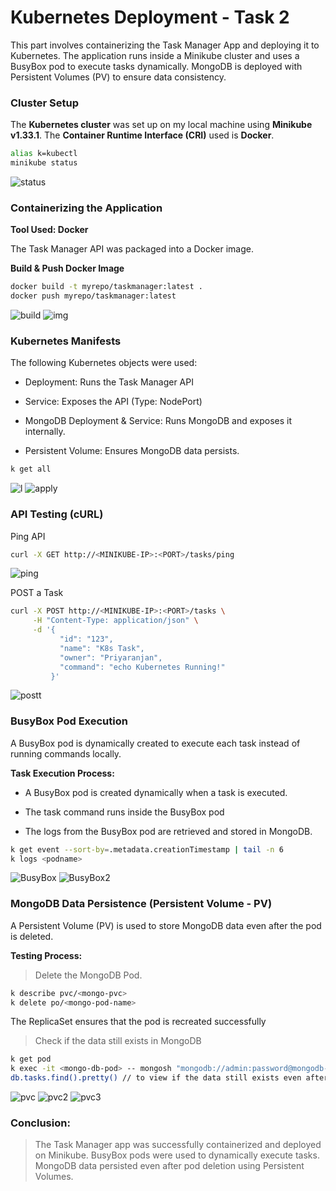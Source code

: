 # Kubernetes Deployment - Task 2

This part involves containerizing the Task Manager App and deploying it to Kubernetes. The application runs inside a Minikube cluster and uses a BusyBox pod to execute tasks dynamically. MongoDB is deployed with Persistent Volumes (PV) to ensure data consistency.

### Cluster Setup

The **Kubernetes cluster** was set up on my local machine using **Minikube v1.33.1**.
The **Container Runtime Interface (CRI)** used is **Docker**.

```bash
alias k=kubectl
minikube status
```
![status](SCREENSHOTS/minikube-status.png)

### Containerizing the Application

**Tool Used: Docker**

The Task Manager API was packaged into a Docker image.

**Build & Push Docker Image**
```bash
docker build -t myrepo/taskmanager:latest .
docker push myrepo/taskmanager:latest
```
![build](SCREENSHOTS/dockerbuild-cmd.png)
![img](SCREENSHOTS/dockerimg-hub.png)

### Kubernetes Manifests

The following Kubernetes objects were used:

- Deployment: Runs the Task Manager API

- Service: Exposes the API (Type: NodePort)

- MongoDB Deployment & Service: Runs MongoDB and exposes it internally.

- Persistent Volume: Ensures MongoDB data persists.

```bash
k get all
```
![l](SCREENSHOTS/manifest-list.png)
![apply](SCREENSHOTS/get-all.png)

### API Testing (cURL)

Ping API

```bash
curl -X GET http://<MINIKUBE-IP>:<PORT>/tasks/ping
```
![ping](SCREENSHOTS/ping.png)

POST a Task

```bash
curl -X POST http://<MINIKUBE-IP>:<PORT>/tasks \
     -H "Content-Type: application/json" \
     -d '{
           "id": "123",
           "name": "K8s Task",
           "owner": "Priyaranjan",
           "command": "echo Kubernetes Running!"
         }'
```
![postt](SCREENSHOTS/post-check.png)

### BusyBox Pod Execution

A BusyBox pod is dynamically created to execute each task instead of running commands locally.

**Task Execution Process:**
- A BusyBox pod is created dynamically when a task is executed.

- The task command runs inside the BusyBox pod

- The logs from the BusyBox pod are retrieved and stored in MongoDB.


```bash
k get event --sort-by=.metadata.creationTimestamp | tail -n 6
k logs <podname>
```
![BusyBox](SCREENSHOTS/busybox-creation.png)
![BusyBox2](SCREENSHOTS/busybox-creation2.png)

### MongoDB Data Persistence (Persistent Volume - PV)

A Persistent Volume (PV) is used to store MongoDB data even after the pod is deleted.

**Testing Process:**

> Delete the MongoDB Pod.
```bash
k describe pvc/<mongo-pvc>
k delete po/<mongo-pod-name>
```
The ReplicaSet ensures that the pod is recreated successfully

> Check if the data still exists in MongoDB

```bash
k get pod
k exec -it <mongo-db-pod> -- mongosh "mongodb://admin:password@mongodb-service:27017/taskdb?authSource=admin" //mongosh
db.tasks.find().pretty() // to view if the data still exists even after the pod restarts.
```
![pvc](SCREENSHOTS/mongo-pvc.png)
![pvc2](SCREENSHOTS/mongo-pvc2.png)
![pvc3](SCREENSHOTS/mongo-pvc3.png)

### Conclusion:

> The Task Manager app was successfully containerized and deployed on Minikube.
> BusyBox pods were used to dynamically execute tasks.
> MongoDB data persisted even after pod deletion using Persistent Volumes.
